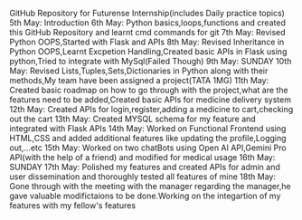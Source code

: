 GitHub Repository for Futurense Internship(includes Daily practice topics)
5th May: Introduction
6th May: Python basics,loops,functions and created this GitHub Repository and learnt cmd commands for git 
7th May: Revised Python OOPS,Started with Flask and APIs
8th May: Revised Inheritance in Python OOPS,Learnt Excpetion Handling,Created basic APIs in Flask using python,Tried to integrate with MySql(Failed Though)
9th May: SUNDAY
10th May: Revised Lists,Tuples,Sets,Dictionaries in Python along with their methods,My team have been assigned a project(TATA 1MG)
11th May: Created basic roadmap on how to go through with the project,what are the features need to be added,Created basic APIs for medicine delivery system
12th May: Created APIs for login,register,adding a medicine to cart,checking out the cart
13th May: Created MYSQL schema for my feature and integrated with Flask APIs
14th May: Worked on Functional Frontend using HTML,CSS and added additional features like updating the profile,Logging out,...etc
15th May: Worked on two chatBots using Open AI API,Gemini Pro API(with the help of a friend) and modified for medical usage
16th May: SUNDAY
17th May: Polished my features and created APIs for admin and user dissemination and thoroughly tested all features of mine
18th May: Gone through with the meeting with the manager regarding the manager,he gave valuable modifictaions to be done.Working on the integartion of my features with my fellow's features
